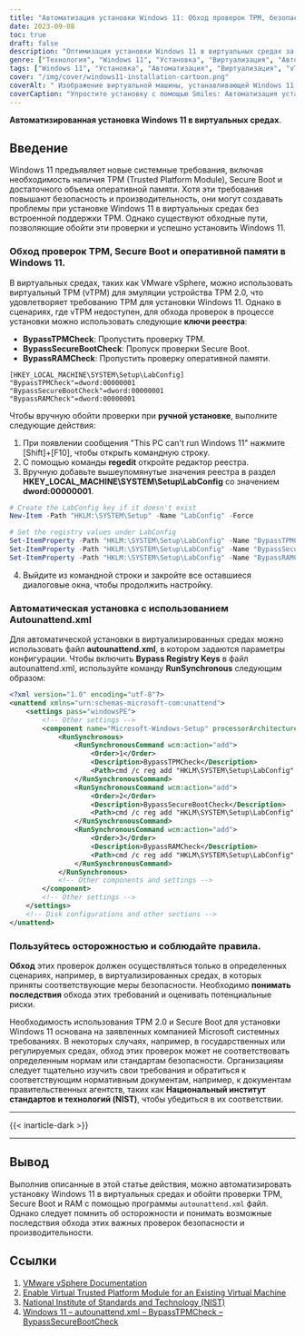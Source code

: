 ```yaml
---
title: "Автоматизация установки Windows 11: Обход проверок TPM, безопасной загрузки и оперативной памяти"
date: 2023-09-08
toc: true
draft: false
description: "Оптимизация установки Windows 11 в виртуальных средах за счет обхода проверок TPM, Secure Boot и оперативной памяти с помощью autounattend.xml и vTPM."
genre: ["Технология", "Windows 11", "Установка", "Виртуализация", "Автоматизация", "Ключи реестра", "Обходной путь TPM", "Обход безопасной загрузки", "Обход оперативной памяти", "vTPM"]
tags: ["Windows 11", "Установка", "Автоматизация", "Виртуализация", "vTPM", "Ключи реестра", "Обходной путь TPM", "Обход безопасной загрузки", "Обход оперативной памяти", "Autounattend.xml", "VMware vSphere", "Настройка Windows", "Среда предустановки Windows", "Виртуальная машина", "Обходной путь установки Windows", "Редактор реестра", "Настройка Microsoft Windows", "Системные требования", "Безопасность Windows", "Производительность Windows", "Государственное регулирование", "Соответствие требованиям NIST", "Microsoft", "ОС Windows", "Обход проверок", "Развертывание Windows", "Автоматизация настройки", "Командная строка", "Tech How-To", "Автоматизированная установка Windows 11", "Конфигурация vTPM в VMware vSphere", "Обход требований Windows 11"]
cover: "/img/cover/windows11-installation-cartoon.png"
coverAlt: " Изображение виртуальной машины, устанавливающей Windows 11 в виртуализированной среде, с улыбающимся ИТ-специалистом, наблюдающим за процессом."
coverCaption: "Упростите установку с помощью Smiles: Автоматизация установки Windows 11"
---
```


**Автоматизированная установка Windows 11 в виртуальных средах**.

## **Введение**

Windows 11 предъявляет новые системные требования, включая необходимость наличия TPM (Trusted Platform Module), Secure Boot и достаточного объема оперативной памяти. Хотя эти требования повышают безопасность и производительность, они могут создавать проблемы при установке Windows 11 в виртуальных средах без встроенной поддержки TPM. Однако существуют обходные пути, позволяющие обойти эти проверки и успешно установить Windows 11.

### **Обход проверок TPM, Secure Boot и оперативной памяти в Windows 11**.

В виртуальных средах, таких как VMware vSphere, можно использовать виртуальный TPM (vTPM) для эмуляции устройства TPM 2.0, что удовлетворяет требованию TPM для установки Windows 11. Однако в сценариях, где vTPM недоступен, для обхода проверок в процессе установки можно использовать следующие **ключи реестра**:

- **BypassTPMCheck**: Пропустить проверку TPM.
- **BypassSecureBootCheck**: Пропуск проверки Secure Boot.
- **BypassRAMCheck**: Пропустить проверку оперативной памяти.

```reg
[HKEY_LOCAL_MACHINE\SYSTEM\Setup\LabConfig]
"BypassTPMCheck"=dword:00000001
"BypassSecureBootCheck"=dword:00000001
"BypassRAMCheck"=dword:00000001
```

Чтобы вручную обойти проверки при **ручной установке**, выполните следующие действия:

1. При появлении сообщения "This PC can't run Windows 11" нажмите [Shift]+[F10], чтобы открыть командную строку.
2. С помощью команды **regedit** откройте редактор реестра.
3. Вручную добавьте вышеупомянутые значения реестра в раздел **HKEY_LOCAL_MACHINE\SYSTEM\Setup\LabConfig** со значением **dword:00000001**.
```powershell
# Create the LabConfig key if it doesn't exist
New-Item -Path "HKLM:\SYSTEM\Setup" -Name "LabConfig" -Force

# Set the registry values under LabConfig
Set-ItemProperty -Path "HKLM:\SYSTEM\Setup\LabConfig" -Name "BypassTPMCheck" -Value 1 -Type DWord
Set-ItemProperty -Path "HKLM:\SYSTEM\Setup\LabConfig" -Name "BypassSecureBootCheck" -Value 1 -Type DWord
Set-ItemProperty -Path "HKLM:\SYSTEM\Setup\LabConfig" -Name "BypassRAMCheck" -Value 1 -Type DWord
```
4. Выйдите из командной строки и закройте все оставшиеся диалоговые окна, чтобы продолжить настройку.

### **Автоматическая установка с использованием Autounattend.xml**

Для автоматической установки в виртуализированных средах можно использовать файл **autounattend.xml**, в котором задаются параметры конфигурации. Чтобы включить **Bypass Registry Keys** в файл autounattend.xml, используйте команду **RunSynchronous** следующим образом:

```xml
<?xml version="1.0" encoding="utf-8"?>
<unattend xmlns="urn:schemas-microsoft-com:unattend">
    <settings pass="windowsPE">
        <!-- Other settings -->
        <component name="Microsoft-Windows-Setup" processorArchitecture="amd64" publicKeyToken="31bf3856ad364e35" language="neutral" versionScope="nonSxS" xmlns:wcm="http://schemas.microsoft.com/WMIConfig/2002/State" xmlns:xsi="http://www.w3.org/2001/XMLSchema-instance">            
            <RunSynchronous>
                <RunSynchronousCommand wcm:action="add">
                    <Order>1</Order>
                    <Description>BypassTPMCheck</Description>
                    <Path>cmd /c reg add "HKLM\SYSTEM\Setup\LabConfig" /v "BypassTPMCheck" /t REG_DWORD /d 1</Path>
                </RunSynchronousCommand>
                <RunSynchronousCommand wcm:action="add">
                    <Order>2</Order>
                    <Description>BypassSecureBootCheck</Description>
                    <Path>cmd /c reg add "HKLM\SYSTEM\Setup\LabConfig" /v "BypassSecureBootCheck" /t REG_DWORD /d 1</Path>
                </RunSynchronousCommand>
                <RunSynchronousCommand wcm:action="add">
                    <Order>3</Order>
                    <Description>BypassRAMCheck</Description>
                    <Path>cmd /c reg add "HKLM\SYSTEM\Setup\LabConfig" /v "BypassRAMCheck" /t REG_DWORD /d 1</Path>
                </RunSynchronousCommand>
            </RunSynchronous>
            <!-- Other components and settings -->
        </component>
        <!-- Other settings -->
    </settings>
    <!-- Disk configurations and other sections -->
</unattend>
```

### **Пользуйтесь осторожностью и соблюдайте правила**.

**Обход** этих проверок должен осуществляться только в определенных сценариях, например, в виртуализированных средах, в которых приняты соответствующие меры безопасности. Необходимо **понимать последствия** обхода этих требований и оценивать потенциальные риски.

Необходимость использования TPM 2.0 и Secure Boot для установки Windows 11 основана на заявленных компанией Microsoft системных требованиях. В некоторых случаях, например, в государственных или регулируемых средах, обход этих проверок может не соответствовать определенным нормам или стандартам безопасности. Организациям следует тщательно изучить свои требования и обратиться к соответствующим нормативным документам, например, к документам правительственных агентств, таких как **Национальный институт стандартов и технологий (NIST)**, чтобы убедиться в их соответствии.

______
{{< inarticle-dark >}}
______

## **Вывод**

Выполнив описанные в этой статье действия, можно автоматизировать установку Windows 11 в виртуальных средах и обойти проверки TPM, Secure Boot и RAM с помощью программы `autounattend.xml` файл. Однако следует помнить об осторожности и понимать возможные последствия обхода этих важных проверок безопасности и производительности.

## **Ссылки**

1. [VMware vSphere Documentation](https://docs.vmware.com/en/VMware-vSphere/index.html)
2. [Enable Virtual Trusted Platform Module for an Existing Virtual Machine](https://docs.vmware.com/en/VMware-vSphere/7.0/com.vmware.vsphere.vm_admin.doc/GUID-4DBF65A4-4BA0-4667-9725-AE9F047DE00A.html)
3. [National Institute of Standards and Technology (NIST)](https://www.nist.gov/)
4. [Windows 11 – autounattend.xml – BypassTPMCheck – BypassSecureBootCheck](https://iamroot.it/2021/10/06/windows-11-autounattend-xml-bypasstpmcheck-bypasssecurebootcheck/)
